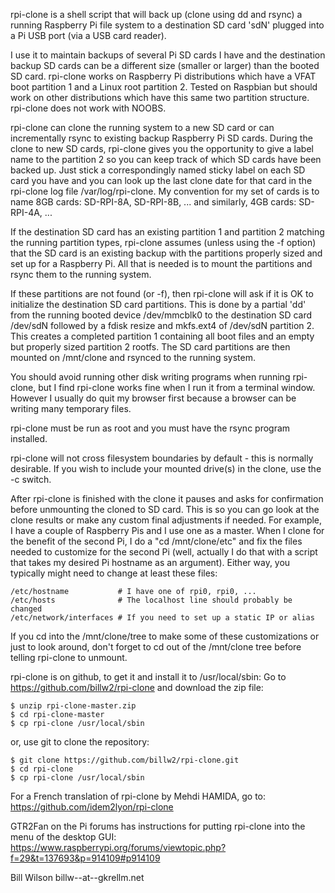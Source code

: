 
rpi-clone is a shell script that will back up (clone using dd and rsync)
a running Raspberry Pi file system to a destination SD card 'sdN' plugged
into a Pi USB port (via a USB card reader).

I use it to maintain backups of several Pi SD cards I have and the destination
backup SD cards can be a different size (smaller or larger) than the booted
SD card.  rpi-clone works on Raspberry Pi distributions which have a VFAT boot
partition 1 and a Linux root partition 2.  Tested on Raspbian but should
work on other distributions which have this same two partition structure.
rpi-clone does not work with NOOBS.

rpi-clone can clone the running system to a new SD card or can incrementally
rsync to existing backup Raspberry Pi SD cards.  During the clone to new SD
cards, rpi-clone gives you the opportunity to give a label name to the
partition 2 so you can keep track of which SD cards have been backed up.
Just stick a correspondingly named sticky label on each SD card you have
and you can look up the last clone date for that card in the rpi-clone log file
/var/log/rpi-clone.  My convention for my set of cards is to name 8GB cards:
	SD-RPI-8A, SD-RPI-8B, ...
and similarly, 4GB cards:
	SD-RPI-4A, ...

If the destination SD card has an existing partition 1 and partition 2
matching the running partition types, rpi-clone assumes (unless using the
-f option) that the SD card is an existing backup with the partitions
properly sized and set up for a Raspberry Pi.  All that is needed
is to mount the partitions and rsync them to the running system.

If these partitions are not found (or -f), then rpi-clone will ask
if it is OK to initialize the destination SD card partitions.
This is done by a partial 'dd' from the running booted device /dev/mmcblk0
to the destination SD card /dev/sdN followed by a fdisk resize and mkfs.ext4
of /dev/sdN partition 2.  This creates a completed partition 1 containing
all boot files and an empty but properly sized partition 2 rootfs.
The SD card  partitions are then mounted on /mnt/clone and rsynced to the
running system.

You should avoid running other disk writing programs when running rpi-clone,
but I find rpi-clone works fine when I run it from a terminal window.
However I usually do quit my browser first because a browser can be
writing many temporary files.

rpi-clone must be run as root and you must have the rsync program installed.

rpi-clone will not cross filesystem boundaries by default - this is normally
desirable. If you wish to include your mounted drive(s) in the clone,
use the -c switch.

After rpi-clone is finished with the clone it pauses and asks for confirmation
before unmounting the cloned to SD card.  This is so you can go look at
the clone results or make any custom final adjustments if needed.  For example,
I have a couple of Raspberry Pis and I use one as a master.  When I clone for
the benefit of the second Pi, I do a "cd /mnt/clone/etc" and fix the files
needed to customize for the second Pi (well, actually I do that with a
script that takes my desired Pi hostname as an argument).  Either way, you
typically might need to change at least these files:

	/etc/hostname			# I have one of rpi0, rpi0, ...
	/etc/hosts				# The localhost line should probably be changed
	/etc/network/interfaces	# If you need to set up a static IP or alias

If you cd into the /mnt/clone/tree to make some of these customizations
or just to look around, don't forget to cd out of the /mnt/clone tree
before telling rpi-clone to unmount.

rpi-clone is on github, to get it and install it to /usr/local/sbin:
Go to https://github.com/billw2/rpi-clone and download the zip file:

	$ unzip rpi-clone-master.zip
	$ cd rpi-clone-master
	$ cp rpi-clone /usr/local/sbin

or, use git to clone the repository:

	$ git clone https://github.com/billw2/rpi-clone.git 
	$ cd rpi-clone
	$ cp rpi-clone /usr/local/sbin

For a French translation of rpi-clone by Mehdi HAMIDA, go to:
    https://github.com/idem2lyon/rpi-clone

GTR2Fan on the Pi forums has instructions for putting rpi-clone into
the menu of the desktop GUI:
	https://www.raspberrypi.org/forums/viewtopic.php?f=29&t=137693&p=914109#p914109

Bill Wilson
billw--at--gkrellm.net
